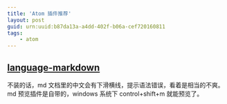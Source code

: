 ```yaml
---
title: 'Atom 插件推荐'
layout: post
guid: urn:uuid:b87da13a-a4dd-402f-b06a-cef720160811
tags:
    - atom
---
```


## [language-markdown](https://atom.io/packages/language-markdown)
不装的话，md 文档里的中文会有下滑横线，提示语法错误，看着是相当的不爽。    
md 预览插件是自带的，windows 系统下 control+shift+m 就能预览了。
